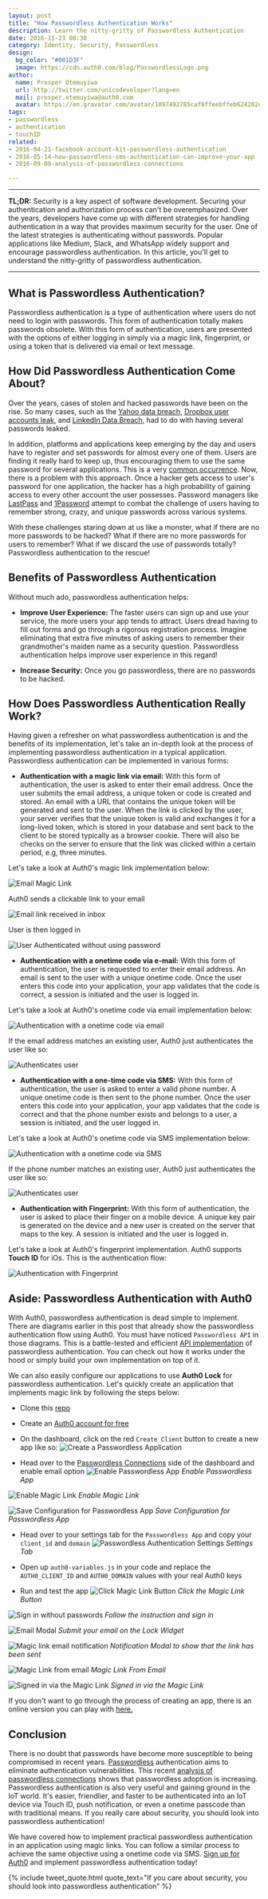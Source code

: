 ```yaml
---
layout: post
title: "How Passwordless Authentication Works"
description: Learn the nitty-gritty of Passwordless Authentication
date: 2016-11-23 08:30
category: Identity, Security, Passwordless
design:
  bg_color: "#001D3F"
  image: https://cdn.auth0.com/blog/PasswordlessLogo.png
author:
  name: Prosper Otemuyiwa
  url: http://twitter.com/unicodeveloper?lang=en
  mail: prosper.otemuyiwa@auth0.com
  avatar: https://en.gravatar.com/avatar/1097492785caf9ffeebffeb624202d8f?s=200
tags:
- passwordless
- authentication
- touchID
related:
- 2016-04-21-facebook-account-kit-passwordless-authentication
- 2016-05-14-how-passwordless-sms-authentication-can-improve-your-app
- 2016-09-09-analysis-of-passwordless-connections

---
```


---

**TL;DR:** Security is a key aspect of software development. Securing your authentication and authorization process can't be overemphasized. Over the years, developers have come up with different strategies for handling authentication in a way that provides maximum security for the user. One of the latest strategies is authenticating without passwords. Popular applications like Medium, Slack, and WhatsApp widely support and encourage passwordless authentication. In this article, you'll get to understand the nitty-gritty of passwordless authentication.

---

## What is Passwordless Authentication?

Passwordless authentication is a type of authentication where users do not need to login with passwords. This form of authentication totally makes passwords obsolete. With this form of authentication, users are presented with the options of either logging in simply via a magic link, fingerprint, or using a token that is delivered via email or text message.

## How Did Passwordless Authentication Come About?

Over the years, cases of stolen and hacked passwords have been on the rise. So many cases, such as the [Yahoo data breach](https://auth0.com/blog/yahoo-confirms-data-breach-of-half-a-billion-user-accounts/), [Dropbox user accounts leak](http://www.foxnews.com/tech/2016/08/31/dropbox-data-breach-68-million-user-account-details-leaked.html), and [LinkedIn Data Breach](http://fortune.com/2016/05/18/linkedin-data-breach-email-password/), had to do with having several passwords leaked.

In addition, platforms and applications keep emerging by the day and users have to register and set passwords for almost every one of them. Users are finding it really hard to keep up, thus encouraging them to use the same password for several applications. This is a very [common occurrence](https://nakedsecurity.sophos.com/2013/04/23/users-same-password-most-websites/). Now, there is a problem with this approach. Once a hacker gets access to user's password for one application, the hacker has a high probability of gaining access to every other account the user possesses. Password managers like [LastPass](https://www.lastpass.com) and [1Password](https://1password.com/) attempt to combat the challenge of users having to remember strong, crazy, and unique passwords across various systems.

With these challenges staring down at us like a monster, what if there are no more passwords to be hacked? What if there are no more passwords for users to remember? What if we discard the use of passwords totally? Passwordless authentication to the rescue!

## Benefits of Passwordless Authentication

Without much ado, passwordless authentication helps:

* **Improve User Experience:** The faster users can sign up and use your service, the more users your app tends to attract. Users dread having to fill out forms and go through a rigorous registration process. Imagine eliminating that extra five minutes of asking users to remember their grandmother's maiden name as a security question. Passwordless authentication helps improve user experience in this regard!

* **Increase Security:** Once you go passwordless, there are no passwords to be hacked.

## How Does Passwordless Authentication Really Work?

Having given a refresher on what passwordless authentication is and the benefits of its implementation, let's take an in-depth look at the process of implementing passwordless authentication in a typical application. Passwordless authentication can be implemented in various forms:

* **Authentication with a magic link via email:** With this form of authentication, the user is asked to enter their email address. Once the user submits the email address, a unique token or code is created and stored. An email with a URL that contains the unique token will be generated and sent to the user. When the link is clicked by the user, your server verifies that the unique token is valid and exchanges it for a long-lived token, which is stored in your database and sent back to the client to be stored typically as a browser cookie. There will also be checks on the server to ensure that the link was clicked within a certain period, e.g, three minutes.

Let's take a look at Auth0's magic link implementation below:

![Email Magic Link](https://cdn.auth0.com/docs/media/articles/connections/passwordless/passwordless-email-magic-link-start-flow.png)

Auth0 sends a clickable link to your email

![Email link received in inbox](https://cdn.auth0.com/docs/media/articles/connections/passwordless/passwordless-email-receive-link.png)

User is then logged in

![User Authenticated without using password](https://cdn.auth0.com/docs/media/articles/connections/passwordless/passwordless-authenticated-magic-flow.png)

* **Authentication with a onetime code via e-mail:** With this form of authentication, the user is requested to enter their email address. An email is sent to the user with a unique onetime code. Once the user enters this code into your application, your app validates that the code is correct, a session is initiated and the user is logged in.

Let's take a look at Auth0's onetime code via email implementation below:

![Authentication with a onetime code via email](https://cdn.auth0.com/docs/media/articles/connections/passwordless/passwordless-create-user-flow.png)

If the email address matches an existing user, Auth0 just authenticates the user like so:

![Authenticates user](https://cdn.auth0.com/docs/media/articles/connections/passwordless/passwordless-authenticated-flow.png)

* **Authentication with a one-time code via SMS:** With this form of authentication, the user is asked to enter a valid phone number. A unique onetime code is then sent to the phone number. Once the user enters this code into your application, your app validates that the code is correct and that the phone number exists and belongs to a user, a session is initiated, and the user logged in.

Let's take a look at Auth0's onetime code via SMS implementation below:

![Authentication with a onetime code via SMS](https://cdn.auth0.com/docs/media/articles/connections/passwordless/passwordless-create-user-flow.png)

If the phone number matches an existing user, Auth0 just authenticates the user like so:

![Authenticates user](https://cdn.auth0.com/docs/media/articles/connections/passwordless/passwordless-authenticated-flow.png)

* **Authentication with Fingerprint:** With this form of authentication, the user is asked to place their finger on a mobile device. A unique key pair is generated on the device and a new user is created on the server that maps to the key. A session is initiated and the user is logged in.

Let's take a look at Auth0's fingerprint implementation. Auth0 supports **Touch ID** for iOs. This is the authentication flow:

![Authentication with Fingerprint](https://cdn.auth0.com/docs/media/articles/connections/passwordless/passwordless-touchid-flow.png)

## Aside: Passwordless Authentication with Auth0

With Auth0, passwordless authentication is dead simple to implement. There are diagrams earlier in this post that already show the passwordless authentication flow using Auth0. You must have noticed `Passwordless API` in those diagrams. This is a battle-tested and efficient [API implementation](https://auth0.com/docs/api/authentication#passwordless) of passwordless authentication. You can check out how it works under the hood or simply build your own implementation on top of it.

We can also easily configure our applications to use **Auth0 Lock** for passwordless authentication. Let's quickly create an application that implements magic link by following the steps below:

- Clone this [repo](https://github.com/auth0-samples/auth0-jquery-passwordless-sample)
- Create an <a href="javascript:signup()">Auth0 account for free</a>
- On the dashboard, click on the red `Create Client` button to create a new app like so:
![Create a Passwordless Application](https://cdn.auth0.com/blog/passwordlessApp.png)

- Head over to the [Passwordless Connections](https://manage.auth0.com/#/connections/passwordless) side of the dashboard and enable email option
![Enable Passwordless App](https://cdn.auth0.com/blog/enableEmailOne.png)
_Enable Passwordless App_

![Enable Magic Link](https://cdn.auth0.com/blog/enableEmailLink.png)
_Enable Magic Link_

![Save Configuration for Passwordless App](https://cdn.auth0.com/blog/enableEmailForApp.png)
_Save Configuration for Passwordless App_

- Head over to your settings tab for the `Passwordless App` and copy your `client_id` and `domain`
![Passwordless Authentication Settings](https://cdn.auth0.com/blog/passwordlessSettings.png)
_Settings Tab_

- Open up `auth0-variables.js` in your code and replace the `AUTH0_CLIENT_ID` and `AUTH0_DOMAIN` values with your real Auth0 keys
-  Run and test the app
![Click Magic Link Button](https://cdn.auth0.com/blog/clickMagicLink.png)
_Click the Magic Link Button_

![Sign in without passwords](https://cdn.auth0.com/blog/lock-magic-link.png)
_Follow the instruction and sign in_

![Email Modal](https://cdn.auth0.com/blog/inputEmail.png)
_Submit your email on the Lock Widget_

![Magic link email notification](https://cdn.auth0.com/blog/notificationBox.png)
_Notification Modal to show that the link has been sent_

![Magic Link from email](https://cdn.auth0.com/blog/magicLinkPasswordless.png)
_Magic Link From Email_

![Signed in via the Magic Link](https://cdn.auth0.com/blog/welcomeEmailFromLink.png)
_Signed in via the Magic Link_

If you don't want to go through the process of creating an app, there is an online version you can play with [here.](https://auth0.github.io/lock-passwordless/)


## Conclusion

There is no doubt that passwords have become more susceptible to being compromised in recent years. [Passwordless](https://auth0.com/passwordless/) authentication aims to eliminate authentication vulnerabilities. This recent [analysis of passwordless connections](https://auth0.com/blog/analysis-of-passwordless-connections/) shows that passwordless adoption is increasing. Passwordless authentication is also very useful and gaining ground in the IoT world. It's easier, friendlier, and faster to be authenticated into an IoT device via Touch ID, push notification, or even a onetime passcode than with traditional means. If you really care about security, you should look into passwordless authentication!

We have covered how to implement practical passwordless authentication in an application using magic links. You can follow a similar process to achieve the same objective using a onetime code via SMS. <a href="javascript:signup()">Sign up for Auth0</a> and implement passwordless authentication today!

{% include tweet_quote.html quote_text="If you care about security, you should look into passwordless authentication" %}
